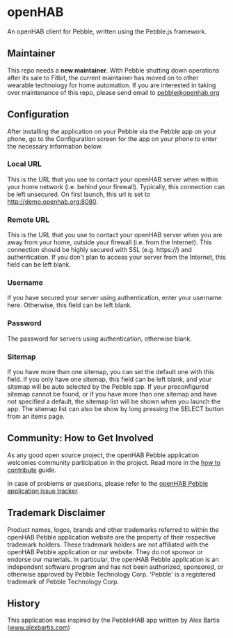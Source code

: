 # openHAB
An openHAB client for Pebble, written using the Pebble.js framework.

## Maintainer
This repo needs a **new maintainer**.  With Pebble shutting down operations after its
sale to Fitbit, the current maintainer has moved on to other wearable technology for
home automation.  If you are interested in taking over maintenance of this repo, please
send email to pebble@openhab.org

## Configuration
After installing the application on your Pebble via the Pebble app on your phone,
go to the Configuration screen for the app on your phone to enter the necessary
information below.

### Local URL
This is the URL that you use to contact your openHAB server when within your home
network (i.e. behind your firewall).  Typically, this connection can be left
unsecured.  On first launch, this url is set to http://demo.openhab.org:8080.

### Remote URL
This is the URL that you use to contact your openHAB server when you are away from
your home, outside your firewall (i.e. from the Internet).  This connection should
be highly secured with SSL (e.g. https://)  and authentication.  If you don't plan
to access your server from the Internet, this field can be left blank.

### Username
If you have secured your server using authentication, enter your username here.
Otherwise, this field can be left blank.

### Password
The password for servers using authentication, otherwise blank.

### Sitemap
If you have more than one sitemap, you can set the default one with this field.
If you only have one sitemap, this field can be left blank, and your sitemap will
be auto selected by the Pebble app.  If your preconfigured sitemap cannot be found,
or if you have more than one sitemap and have not specified a default, the sitemap
list will be shown when you launch the app.  The sitemap list can also be show by
long pressing the SELECT button from an items page.

## Community: How to Get Involved

As any good open source project, the openHAB Pebble application welcomes community 
participation in the project. Read more in the [how to contribute](CONTRIBUTING.md) 
guide.

In case of problems or questions, please refer to the [openHAB Pebble application issue 
tracker](https://github.com/openhab/openhab.pebble/issues?page=1&state=open).

## Trademark Disclaimer

Product names, logos, brands and other trademarks referred to within the openHAB
Pebble application website are the property of their respective trademark holders. 
These trademark holders are not affiliated with the openHAB Pebble application or 
our website. They do not sponsor or endorse our materials.  In particular, the 
openHAB Pebble application is an independent software program and has not been 
authorized, sponsored, or otherwise approved by Pebble Technology Corp. 'Pebble' 
is a registered trademark of Pebble Technology Corp.

## History
This application was inspired by the PebbleHAB app written by Alex Bartis
(www.alexbartis.com)
